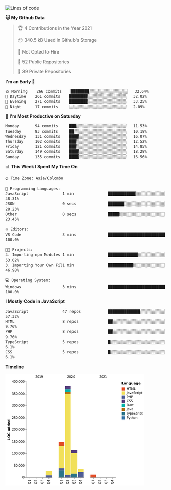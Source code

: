 
<!--START_SECTION:waka-->
![Lines of code](https://img.shields.io/badge/From%20Hello%20World%20I%27ve%20Written-726175%20lines%20of%20code-blue)

**🐱 My Github Data** 

> 🏆 4 Contributions in the Year 2021
 > 
> 📦 340.5 kB Used in Github's Storage 
 > 
> 🚫 Not Opted to Hire
 > 
> 📜 52 Public Repositories 
 > 
> 🔑 39 Private Repositories  
 > 
**I'm an Early 🐤** 

```text
🌞 Morning    266 commits    ████████░░░░░░░░░░░░░░░░░   32.64% 
🌆 Daytime    261 commits    ████████░░░░░░░░░░░░░░░░░   32.02% 
🌃 Evening    271 commits    ████████░░░░░░░░░░░░░░░░░   33.25% 
🌙 Night      17 commits     ░░░░░░░░░░░░░░░░░░░░░░░░░   2.09%

```
📅 **I'm Most Productive on Saturday** 

```text
Monday       94 commits     ███░░░░░░░░░░░░░░░░░░░░░░   11.53% 
Tuesday      83 commits     ██░░░░░░░░░░░░░░░░░░░░░░░   10.18% 
Wednesday    131 commits    ████░░░░░░░░░░░░░░░░░░░░░   16.07% 
Thursday     102 commits    ███░░░░░░░░░░░░░░░░░░░░░░   12.52% 
Friday       121 commits    ███░░░░░░░░░░░░░░░░░░░░░░   14.85% 
Saturday     149 commits    ████░░░░░░░░░░░░░░░░░░░░░   18.28% 
Sunday       135 commits    ████░░░░░░░░░░░░░░░░░░░░░   16.56%

```


📊 **This Week I Spent My Time On** 

```text
⌚︎ Time Zone: Asia/Colombo

💬 Programming Languages: 
JavaScript               1 min               ████████████░░░░░░░░░░░░░   48.31% 
JSON                     0 secs              ███████░░░░░░░░░░░░░░░░░░   28.23% 
Other                    0 secs              █████░░░░░░░░░░░░░░░░░░░░   23.45%

🔥 Editors: 
VS Code                  3 mins              █████████████████████████   100.0%

🐱‍💻 Projects: 
4. Importing npm Modules 1 min               █████████████░░░░░░░░░░░░   53.02% 
3. Importing Your Own Fil1 min               ███████████░░░░░░░░░░░░░░   46.98%

💻 Operating System: 
Windows                  3 mins              █████████████████████████   100.0%

```

**I Mostly Code in JavaScript** 

```text
JavaScript               47 repos            ██████████████░░░░░░░░░░░   57.32% 
HTML                     8 repos             ██░░░░░░░░░░░░░░░░░░░░░░░   9.76% 
PHP                      8 repos             ██░░░░░░░░░░░░░░░░░░░░░░░   9.76% 
TypeScript               5 repos             █░░░░░░░░░░░░░░░░░░░░░░░░   6.1% 
CSS                      5 repos             █░░░░░░░░░░░░░░░░░░░░░░░░   6.1%

```


**Timeline**

![Chart not found](https://raw.githubusercontent.com/ccweerasinghe1994/ccweerasinghe1994/master/charts/bar_graph.png) 


<!--END_SECTION:waka-->
